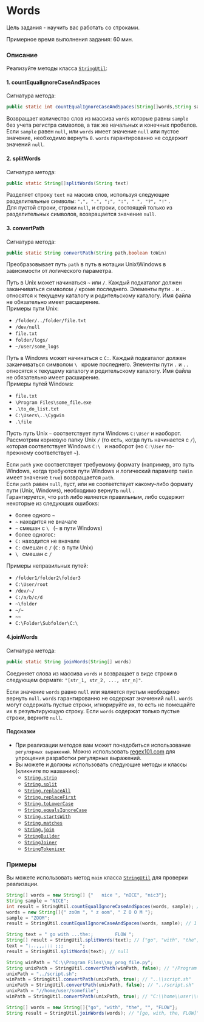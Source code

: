 # Words

Цель задания - научить вас работать со строками.

Примерное время выполнения задания: 60 мин.

### Описание

Реализуйте методы класса [`StringUtil`](src/main/java/com/epam/rd/autotasks/words/StringUtil.java):

#### 1. countEqualIgnoreCaseAndSpaces

Сигнатура метода:

```java
public static int countEqualIgnoreCaseAndSpaces(String[]words,String sample)
```

Возвращает количество слов из массива `words` которые равны `sample` без учета регистра символов, а так же начальных и
конечных пробелов.\
Если `sample` равен `null`, или `words` имеет значение `null` или пустое значение, необходимо вернуть `0`. `words`
гарантированно не содержит значений `null`.

#### 2. splitWords

Сигнатура метода:

```java
public static String[]splitWords(String text)
```

Разделяет строку `text` на массив слов, используя следующие разделительные символы: `",", ".", ";", ":", " ", "?", "!"`
.\
Для пустой строки, строки `null`, и строки, состоящей только из разделительных символов, возвращается значение `null`.

#### 3. convertPath

Сигнатура метода:

```java
public static String convertPath(String path,boolean toWin)
```

Преобразовывает путь `path` в путь в нотации Unix\Windows в зависимости от логического параметра.

Путь в Unix может начинаться `~` или `/`. Каждый подкаталог должен заканчиваться символом `/` кроме последнего.
Элементы пути `.` и `..` относятся к текущему каталогу и родительскому каталогy.
Имя файла не обязательно имеет расширение.\
Примеры пути Unix:

- `/folder/../folder/file.txt`
- `/dev/null`
- `file.txt`
- `folder/logs/`
- `~/user/some_logs`

Путь в Windows может начинаться с `C:`. Каждый подкаталог должен заканчиваться символом `\ ` кроме последнего.
Элементы пути `.` и `..` относятся к текущему каталогу и родительскому каталогу.
Имя файла не обязательно имеет расширение.\
Примеры путей Windows:

- `file.txt`
- `\Program Files\some_file.exe`
- `.\to_do_list.txt`
- `C:\Users\..\Cygwin`
- `.\file`

Пусть путь Unix  `~` соответствует пути Windows `C:\User` и наоборот.\
Рассмотрим корневую папку Unix `/` (то есть, когда путь начинается с `/`), которая соответствует Windows `C:\ ` и
наоборот
(но `C:\User` по-прежнему соответствует  `~`).

Если `path` уже соответствует требуемому формату (например, это путь Windows, когда требуются пути Windows и логический
параметр `toWin` имеет значение `true`) возвращается `path`.\
Если `path` равен `null`, пуст, или не соответствует какому-либо формату пути (Unix, Windows), необходимо вернуть `null`
.\
Гарантируется, что `path` либо является правильным, либо содержит некоторые из следующих ошибокs:

- более одного `~`
- `~` находится не вначале
- `~` смешан с `\ ` (`~` в пути Windows)
- более одного`C:`
- `C:` находится не вначале
- `C:` смешан с `/` (`C:` в пути Unix)
- `\ ` смешан с `/`

Примеры неправильных путей:

- `/folder1/folder2\folder3`
- `C:\User/root`
- `/dev/~/`
- `C:/a/b/c/d`
- `~\folder`
- `~/~`
- `~~`
- `C:\Folder\Subfolder\C:\ `

#### 4.joinWords

Сигнатура метода:

```java
public static String joinWords(String[] words)
```

Соединяет слова из массива `words` и возвращает в виде строки в следующем формате: `"[str_1, str_2, ..., str_n]"`.

Если значение `words` равно `null` или является пустым необходимо вернуть `null`. `words` гарантированно не содержат
значиений `null`. `words` могут содержать пустые строки, игнорируйте их, то есть не помещайте их в результирующую
строку. Если `words` содержат только пустые строки, верните `null`.

#### Подсказки

- При реализации методов вам может понадобиться использование `регулярных выражений`. Можно
  использовать [regex101.com](https://regex101.com/) для упрощения разработки регулярных выражений.
- Вы можете и должны использовать следующие методы и классы (кликните по названию):
  - [`String.strip`](https://docs.oracle.com/en/java/javase/11/docs/api/java.base/java/lang/String.html#strip())
  - [`String.split`](https://docs.oracle.com/en/java/javase/11/docs/api/java.base/java/lang/String.html#split(java.lang.String))
  - [`String.replaceAll`](https://docs.oracle.com/en/java/javase/11/docs/api/java.base/java/lang/String.html#replaceAll(java.lang.String,java.lang.String))
  - [`String.replaceFirst`](https://docs.oracle.com/en/java/javase/11/docs/api/java.base/java/lang/String.html#replaceFirst(java.lang.String,java.lang.String))
  - [`String.toLowerCase`](https://docs.oracle.com/en/java/javase/11/docs/api/java.base/java/lang/String.html#toLowerCase())
  - [`String.equalsIgnoreCase`](https://docs.oracle.com/en/java/javase/11/docs/api/java.base/java/lang/String.html#equalsIgnoreCase(java.lang.String))
  - [`String.startsWith`](https://docs.oracle.com/en/java/javase/11/docs/api/java.base/java/lang/String.html#startsWith(java.lang.String))
  - [`String.matches`](https://docs.oracle.com/en/java/javase/11/docs/api/java.base/java/lang/String.html#matches(java.lang.String))
  - [`String.join`](https://docs.oracle.com/en/java/javase/11/docs/api/java.base/java/lang/String.html#join(java.lang.CharSequence,java.lang.CharSequence...))
  - [`StringBuilder`](https://docs.oracle.com/en/java/javase/11/docs/api/java.base/java/lang/StringBuilder.html)
  - [`StringJoiner`](https://docs.oracle.com/en/java/javase/11/docs/api/java.base/java/util/StringJoiner.html)
  - [`StringTokenizer`](https://docs.oracle.com/en/java/javase/11/docs/api/java.base/java/util/StringTokenizer.html)

### Примеры

Вы можете использовать метод `main` класса [`StringUtil`](src/main/java/com/epam/rd/autotasks/words/StringUtil.java)
для проверки реализации.

```java
String[] words = new String[] {"   nice ", "nICE", "nic3"};
String sample = "NICE";
int result = StringUtil.countEqualIgnoreCaseAndSpaces(words, sample); // 2
words = new String[]{" zoOm ", " z oom", " Z O O M "};
sample = "ZOOM";
result = StringUtil.countEqualIgnoreCaseAndSpaces(words, sample); // 1
```

```java
String text = " go with ...the:;        FLOW ";
String[] result = StringUtil.splitWords(text); // ["go", "with", "the", "FLOW"]
text = ":..,,,::: ;;;      ";
result = StringUtil.splitWords(text); // null
```

```java
String winPath = "C:\\Program Files\\my_prog_file.py";
String unixPath = StringUtil.convertPath(winPath, false); // "/Program Files/my_prog_file.py"
unixPath = "../script.sh";
winPath = StringUtil.convertPath(unixPath, true); // "..\\script.sh"
unixPath = StringUtil.convertPath(unixPath, false); // "../script.sh"
unixPath = "//home/user/somefile";
winPath = StringUtil.convertPath(unixPath, true); // "C:\\home\\user\\somefile"
```

```java
String[] words = new String[]{"go", "with", "the", "", "FLOW"};
String result = StringUtil.joinWords(words); // "[go, with, the, FLOW]"
```

